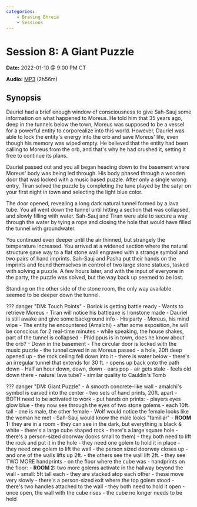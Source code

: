 ```yaml
---
categories:
    - Braving Bhreia
    - Sessions
---
```

# Session 8: A Giant Puzzle

**Date:** 2022-01-10 @ 9:00 PM CT

**Audio:** [MP3](https://drive.google.com/file/d/1VWIIZUFQ3XzRqSy_XmsdkC4YtQarsTqa/view?usp=sharing) (2h56m)

## Synopsis

Dauriel had a brief enough window of consciousness to give Sah-Sauj some information on what happened to Moreus. He told him that 35 years ago, deep in the tunnels below the town, Moreus was supposed to be a vessel for a powerful entity to corporealize into this world. However, Dauriel was able to lock the entity's energy into the orb and save Moreus' life, even though his memory was wiped empty. He believed that the entity had been calling to Moreus from the orb, and that's why he had crushed it, setting it free to continue its plans.

Dauriel passed out and you all began heading down to the basement where Moreus' body was being led through. His body phased through a wooden door that was locked with a music based puzzle. After only a single wrong entry, Tiran solved the puzzle by completing the tune played by the satyr on your first night in town and selecting the light blue color.

The door opened, revealing a long dark natural tunnel formed by a lava tube. You all went down the tunnel until hitting a section that was collapsed, and slowly filling with water. Sah-Sauj and Tiran were able to secure a way through the water by tying a rope and closing the hole that would have filled the tunnel with groundwater.

You continued even deeper until the air thinned, but strangely the temperature increased. You arrived at a widened section where the natural structure gave way to a flat stone wall engraved with a strange symbol and two pairs of hand imprints. Sah-Sauj and Pasha put their hands on the imprints and found themselves in control of two large stone statues, tasked with solving a puzzle. A few hours later, and with the input of everyone in the party, the puzzle was solved, but the way back up seemed to be lost.

Standing on the other side of the stone room, the only way available seemed to be deeper down the tunnel.

??? danger "DM: Touch Points"
    - Borlok is getting battle ready
      - Wants to retrieve Moreus
      - Tiran will notice his battleaxe is Ironstone made
    - Dauriel is still awake and give some background info
      - His party
      - Moreus, his mind wipe
      - The entity he encountered (Amalchi)
      - after some exposition, he will be conscious for 2 real-time minutes
      - while speaking, the house shakes, part of the tunnel is collapsed
    - Phidippus is in town, does he know about the orb?
    - Down in the basement
      - The circular door is locked with the music puzzle
      - the tunnel caved in as Moreus passed
        - a hole, 20ft deep opened up
        - the rock ceiling fell down into it
        - there is water below
        - there's an irregular tunnel that extends for 30 ft.
        - opens up back onto the path down
    - Half an hour down, down, down
      - ears pop
      - air gets stale
      - feels old down there
      - natural lava tube?
      - similar quality to Cauldin's Tomb

??? danger "DM: Giant Puzzle"
    - A smooth concrete-like wall
      - amalchi's symbol is carved into the center
      - two sets of hand prints, 20ft. apart
      - BOTH need to be activated to work
      - put hands on prints:
        - players eyes glow blue
        - they now see through the eyes of two stone golems
          - each 10ft. tall
            - one is male, the other female
            - Wolf would notice the female looks like the woman he met
            - Sah-Sauj would know the male looks "familiar"
    - **ROOM 1:** they are in a room
      - they can see in the dark, but everything is black & white
      - there's a large cube shaped rock
      - there's a large square hole
      - there's a person-sized doorway (looks small to them)
      - they both need to lift the rock and put it in the hole
        - they need one golem to hold it in place
        - they need one golem to lift the wall
        - the person sized doorway closes up
        - and one of the walls lifts up 2ft.
          - the others see the wall lift 2ft.
        - they see TWO MORE handprints
          - on the floor where the cube was
      - handprints on the floor:
    - **ROOM 2:** two more golems activate in the hallway beyond the wall
      - small: 5ft tall each
      - they are stacked atop each other
      - these move very slowly
      - there's a person-sized exit where the top golem stood
      - there's two handles attached to the wall
        - they both need to hold it open
        - once open, the wall with the cube rises
        - the cube no longer needs to be held
